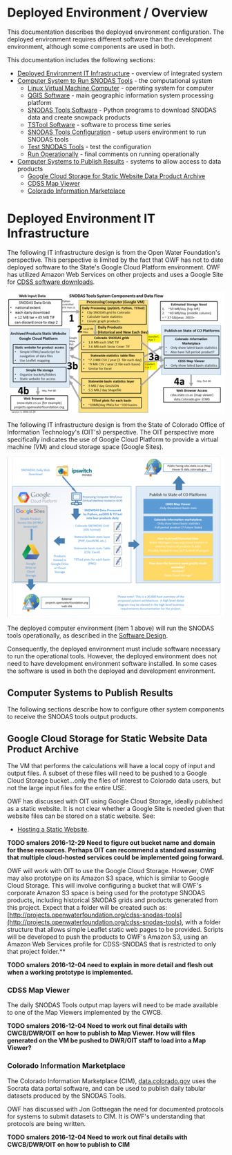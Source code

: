 # Deployed Environment / Overview

This documentation describes the deployed environment configuration.
The deployed environment requires different software than the development environment, although some components are used in both.

This documentation includes the following sections:

* [Deployed Environment IT Infrastructure](#deployed-environment-it-infrastructure) - overview of integrated system
* [Computer System to Run SNODAS Tools](#computer-system-to-run-snodas-tools) - the computational system
	+ [Linux Virtual Machine Computer](#linux-virtual-machine-computer) - operating system for computer
	+ [QGIS Software](#qgis-software) - main geographic information system processing platform
	+ [SNODAS Tools Software](#snodas-tools-software) - Python programs to download SNODAS data and create snowpack products
	+ [TSTool Software](#tstool-software) - software to process time series
	+ [SNODAS Tools Configuration](#snodas-tools-configuration) - setup users environment to run SNODAS tools
	+ [Test SNODAS Tools](#test-snodas-tools) - test the configuration
	+ [Run Operationally](#run-operationally) - final comments on running operationally
* [Computer Systems to Publish Results](#computer-systems-to-publish-results) - systems to allow access to data products
	+ [Google Cloud Storage for Static Website Data Product Archive](#google-cloud-storage-for-static-website-data-product-archive)
	+ [CDSS Map Viewer](#cdss-map-viewer)
	+ [Colorado Information Marketplace](#colorado-information-marketplace)


# Deployed Environment IT Infrastructure

The following IT infrastructure design is from the Open Water Foundation's perspective.
This perspective is limited by the fact that OWF has not to date deployed software to the State's Google Cloud Platform environment.
OWF has utilized Amazon Web Services on other projects and uses a Google Site for [CDSS software downloads](https://sites.google.com/site/cdssstaging/home).

![Deployed System](../software-design/overview-images/SNODAS-Tools-System-Diagram-v3.png)

The following IT infrastructure design is from the State of Colorado Office of Information Technology's (OIT's) perspective.
The OIT perspective more specifically indicates the use of Google Cloud Platform to provide a virtual machine (VM) and cloud storage space (Google Sites).

![Deployed System](../software-design/overview-images/OIT-image.png)

The deployed computer environment (item 1 above) will run the SNODAS tools operationally,
as described in the [Software Design](../software-design/overview).

Consequently, the deployed environment must include software necessary to run the operational tools.
However, the deployed environment does not need to have development environment software installed.
In some cases the software is used in both the deployed and development environment.

## Computer Systems to Publish Results

The following sections describe how to configure other system components to receive the SNODAS tools output products.

## Google Cloud Storage for Static Website Data Product Archive

The VM that performs the calculations will have a local copy of input and output files.
A subset of these files will need to be pushed to a Google Cloud Storage bucket...only the files of interest to Colorado data users,
but not the large input files for the entire USE.

OWF has discussed with OIT using Google Cloud Storage, ideally published as a static website.
It is not clear whether a Google Site is needed given that website files can be stored on a static website.  See:

* [Hosting a Static Website](https://cloud.google.com/storage/docs/hosting-static-website).

**TODO smalers 2016-12-29 Need to figure out bucket name and domain for these resources.
Perhaps OIT can recommend a standard assuming that multiple cloud-hosted services could be implemented going forward.**

OWF will work with OIT to use the Google Cloud Storage.  However, OWF may also prototype on its Amazon S3 space,
which is similar to Google Cloud Storage.
This will involve configuring a bucket that will 
OWF's corporate Amazon S3 space is being used for the prototype SNODAS products, including historical SNODAS grids and
products generated from this project.
Expect that a folder will be created such as:
[http://projects.openwaterfoundation.org/cdss-snodas-tools](http://projects.openwaterfoundation.org/cdss-snodas-tools), with
a folder structure that allows simple Leaflet static web pages to be provided.  Scripts will be developed to push the products to OWF's Amazon S3,
using an Amazon Web Services profile for CDSS-SNODAS that is restricted to only that project folder.**

**TODO smalers 2016-12-04 need to explain in more detail and flesh out when a working prototype is implemented.**

### CDSS Map Viewer

The daily SNODAS Tools output map layers will need to be made available to one of the Map Viewers implemented by the CWCB.

**TODO smalers 2016-12-04 Need to work out final details with CWCB/DWR/OIT on how to publish to Map Viewer.
How will files generated on the VM be pushed to DWR/OIT staff to load into a Map Viewer?**

### Colorado Information Marketplace 

The Colorado Information Marketplace (CIM), [data.colorado.gov](http://data.colorado.gov) uses the Socrata data portal software,
and can be used to publish daily tabular datasets produced by the SNODAS Tools.

OWF has discussed with Jon Gottsegan the need for documented protocols for systems to submit datasets to CIM.
It is OWF's understanding that protocols are being written.

**TODO smalers 2016-12-04 Need to work out final details with CWCB/DWR/OIT on how to publish to CIM**
